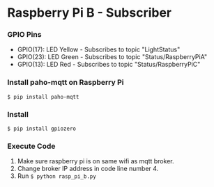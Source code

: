 # Raspberry Pi B - Subscriber

### GPIO Pins
- GPIO(17): LED Yellow - Subscribes to topic "LightStatus"
- GPIO(23): LED Green - Subscribes to topic "Status/RaspberryPiA"
- GPIO(13): LED Red - Subscribes to topic "Status/RaspberryPiC"

### Install paho-mqtt on Raspberry Pi
`$ pip install paho-mqtt`

### Install
`$ pip install gpiozero`

### Execute Code
1. Make sure raspberry pi is on same wifi as mqtt broker.
2. Change broker IP address in code line number 4.
3. Run `$ python rasp_pi_b.py`
